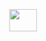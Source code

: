 
<img align="left" height="40" width="50" src="https://cdn.jsdelivr.net/gh/devicons/devicon/icons/linkedin/linkedin-original.svg" />
